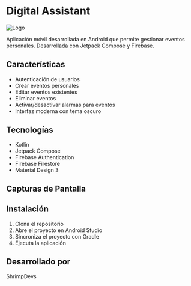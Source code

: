 # Digital Assistant

![Logo](https://drive.google.com/file/d/10LQy9b4ogG1uf-vJCAkVyWHXZI1WgBWf/view?usp=drive_link)

Aplicación móvil desarrollada en Android que permite gestionar eventos personales. Desarrollada con Jetpack Compose y Firebase.

## Características

- Autenticación de usuarios
- Crear eventos personales
- Editar eventos existentes
- Eliminar eventos
- Activar/desactivar alarmas para eventos
- Interfaz moderna con tema oscuro

## Tecnologías

- Kotlin
- Jetpack Compose
- Firebase Authentication
- Firebase Firestore
- Material Design 3

## Capturas de Pantalla



## Instalación

1. Clona el repositorio
2. Abre el proyecto en Android Studio
3. Sincroniza el proyecto con Gradle
4. Ejecuta la aplicación

## Desarrollado por

ShrimpDevs
